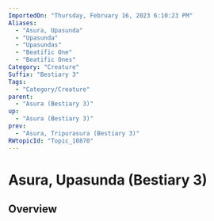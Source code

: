 ```yaml
---
ImportedOn: "Thursday, February 16, 2023 6:10:23 PM"
Aliases:
  - "Asura, Upasunda"
  - "Upasunda"
  - "Upasundas"
  - "Beatific One"
  - "Beatific Ones"
Category: "Creature"
Suffix: "Bestiary 3"
Tags:
  - "Category/Creature"
parent:
  - "Asura (Bestiary 3)"
up:
  - "Asura (Bestiary 3)"
prev:
  - "Asura, Tripurasura (Bestiary 3)"
RWtopicId: "Topic_10870"
---
```

# Asura, Upasunda (Bestiary 3)
## Overview
